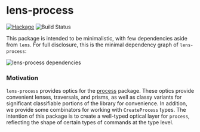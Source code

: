 
# lens-process

[![Hackage](https://img.shields.io/hackage/v/lens-process.svg)](https://hackage.haskell.org/package/lens-process)
![Build Status](https://github.com/emilypi/lens-process/workflows/CI/badge.svg)

This package is intended to be minimalistic, with few dependencies aside from `lens`. For full disclosure, this is the minimal dependency graph of `lens-process`:

![lens-process dependencies](https://i.imgur.com/ObGVm2f.jpg)

### Motivation

`lens-process` provides optics for the [process](https://hackage.haskell.org/package/process) package. These optics provide convenient lenses, traversals, and prisms, as well as classy variants for significant classifiable portions of the library for convenience. In addition, we provide some combinators for working with `CreateProcess` types. The intention of this package is to create a well-typed optical layer for `process`, reflecting the shape of certain types of commands at the type level.
